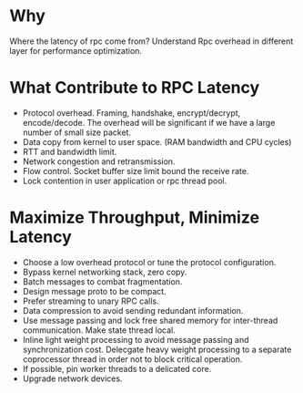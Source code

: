 # Why
Where the latency of rpc come from?
Understand Rpc overhead in different layer for performance optimization.

# What Contribute to RPC Latency
- Protocol overhead. Framing, handshake, encrypt/decrypt, encode/decode. The overhead will be significant if we have a large number of small size packet.
- Data copy from kernel to user space. (RAM bandwidth and CPU cycles)
- RTT and bandwidth limit.
- Network congestion and retransmission.
- Flow control. Socket buffer size limit bound the receive rate. 
- Lock contention in user application or rpc thread pool.

# Maximize Throughput, Minimize Latency
- Choose a low overhead protocol or tune the protocol configuration.
- Bypass kernel networking stack, zero copy.
- Batch messages to combat fragmentation.
- Design message proto to be compact.
- Prefer streaming to unary RPC calls.
- Data compression to avoid sending redundant information.
- Use message passing and lock free shared memory for inter-thread communication. Make state thread local.
- Inline light weight processing to avoid message passing and synchronization cost.
Delecgate heavy weight processing to a separate coprocessor thread in order not to block critical operation.
- If possible, pin worker threads to a delicated core.
- Upgrade network devices.
